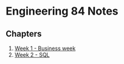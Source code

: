 # Engineering 84 Notes

## Chapters
1. [Week 1 - Business week](week1_business)
1. [Week 2 - SQL](week2_sql)

